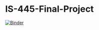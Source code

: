# IS-445-Final-Project
[![Binder](https://mybinder.org/badge_logo.svg)](https://mybinder.org/v2/gh/jerrychen007/IS-445-Final-Project/HEAD)
